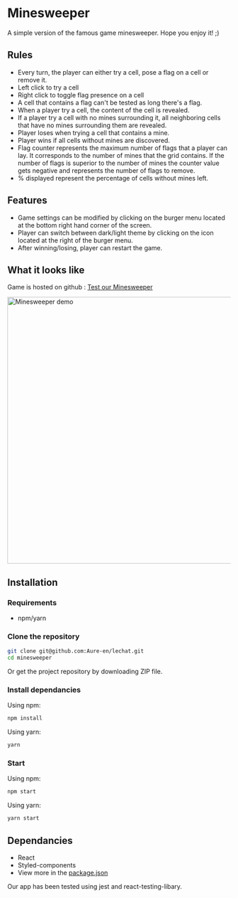 # Minesweeper

A simple version of the famous game minesweeper. Hope you enjoy it! ;)

## Rules

- Every turn, the player can either try a cell, pose a flag on a cell or remove it.
- Left click to try a cell
- Right click to toggle flag presence on a cell
- A cell that contains a flag can't be tested as long there's a flag.
- When a player try a cell, the content of the cell is revealed.
- If a player try a cell with no mines surrounding it, all neighboring cells that have no mines surrounding them are revealed.
- Player loses when trying a cell that contains a mine.
- Player wins if all cells without mines are discovered.
- Flag counter represents the maximum number of flags that a player can lay. It corresponds to the number of mines that the grid contains. If the number of flags is superior to the number of mines the counter value gets negative and represents the number of flags to remove.
- % displayed represent the percentage of cells without mines left.

## Features

- Game settings can be modified by clicking on the burger menu located at the bottom right hand corner of the screen.
- Player can switch between dark/light theme by clicking on the icon located at the right of the burger menu.
- After winning/losing, player can restart the game.

## What it looks like

Game is hosted on github : [Test our Minesweeper](https://aure-en.github.io/minesweeper/ "Our Minesweeper hosted on Github")

<img
  src="https://drive.google.com/uc?export=view&id=1K1-_knjckx-ku0EaF9shG2oqL7cDZbv5"
  gif
  width="600px"
  alt="Minesweeper demo"
/>

## Installation

### Requirements

- npm/yarn

### Clone the repository

```sh
git clone git@github.com:Aure-en/lechat.git
cd minesweeper
```

Or get the project repository by downloading ZIP file.

### Install dependancies

Using npm:

```sh
npm install
```

Using yarn:

```sh
yarn
```

### Start

Using npm:

```sh
npm start
```

Using yarn:

```sh
yarn start
```

## Dependancies

- React
- Styled-components
- View more in the [package.json](https://github.com/Aure-en/minesweeper/blob/master/package.json)

Our app has been tested using jest and react-testing-libary.
